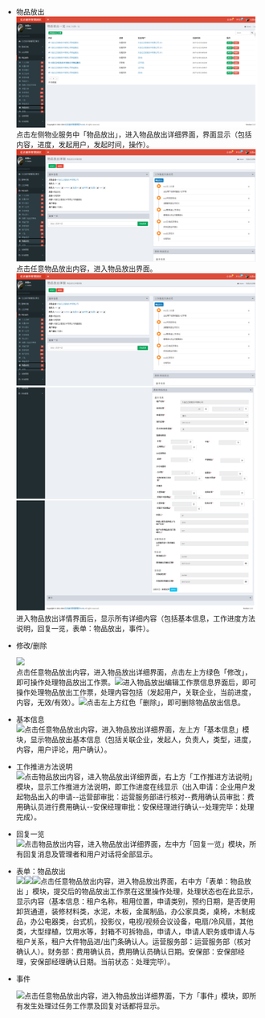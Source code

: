 * 物品放出![](/assets/物排放出.png)点击左侧物业服务中「物品放出」，进入物品放出详细界面，界面显示（包括内容，进度，发起用户，发起时间，操作）。![](/assets/物排放出5.png)点击任意物品放出内容，进入物品放出界面。![](/assets/物排放出5.png)![](/assets/物排放出2.png)![](/assets/物排放出3.png)进入物品放出详情界面后，显示所有详细内容（包括基本信息，工作进度方法说明，回复一览，表单：物品放出，事件）。
* 修改/删除

  ![](blob:https://www.gitbook.com/9329b768-6fa0-4bae-9dad-ff6ae56e93f7)  
  点击任意物品放出内容，进入物品放出详细界面，点击左上方绿色「修改」，即可操作处理物品放出工作票。![](blob:https://www.gitbook.com/bcb0b797-cbab-4f88-8e1b-699df1238e87)进入物品放出编辑工作票信息界面后，即可操作处理物品放出工作票，处理内容包括（发起用户，关联企业，当前进度，内容，无效/有效）。![](blob:https://www.gitbook.com/4bc2255b-8cfd-412d-b74b-691530a20b5b)点击左上方红色「删除」，即可删除物品放出信息。

* 基本信息  
  ![](blob:https://www.gitbook.com/b69b60aa-87c3-439a-ad42-c38d597b5eb0)点击任意物品放出内容，进入物品放出详细界面，左上方「基本信息」模块，显示物品放出基本信息（包括关联企业，发起人，负责人，类型，进度，内容，用户评论，用户确认）。

* 工作推进方法说明  
  ![](blob:https://www.gitbook.com/e8d9babc-b494-4951-8cc4-fc202834a9cf)点击物品放出内容，进入物品放出详细界面，右上方「工作推进方法说明」模块，显示工作推进方法说明，即工作进度在线显示（出入申请：企业用户发起物品出入的申请--运营部审批：运营服务部进行核对--费用确认员审批：费用确认员进行费用确认--安保经理审批：安保经理进行确认--处理完毕：处理完成）。

* 回复一览  
  ![](blob:https://www.gitbook.com/a172e7b9-08a8-4f3f-a8c1-c51689d6a404)点击物品放出内容，进入物品放出详细界面，左中方「回复一览」模块，所有回复消息及管理者和用户对话将全部显示。

* 表单：物品放出  
  ![](blob:https://www.gitbook.com/9edaf87e-75cf-4a0b-8e46-7c589e0da5e5)![](blob:https://www.gitbook.com/e576ba87-2fe7-4fef-8196-996c67780bce)![](blob:https://www.gitbook.com/aac3ca7f-2915-412c-9f34-beb2967b43cf)点击任意物品放出内容，进入物品放出界面，右中方「表单：物品放出 」模块，提交后的物品放出工作票在这里操作处理，处理状态也在此显示，显示内容（基本信息：租户名称，租用位置，申请类别，预约日期，是否使用卸货通道，装修材料类，水泥，木板，金属制品，办公家具类，桌椅，木制成品，办公电器类，台式机，投影仪，电视/视频会议设备，电扇/冷风扇，其他类，大型绿植，饮用水等，封箱不可拆物品，申请人，申请人职务或申请人与租户关系，租户大件物品进/出门条确认人。运营服务部：运营服务部（核对确认人）。财务部：费用确认员，费用确认员确认日期。安保部：安保部经理，安保部经理确认日期。当前状态：处理完毕）。

* 事件

  ![](blob:https://www.gitbook.com/bbc2ac47-bd6a-4ab7-bdc3-c36dce95d431)点击任意物品放出内容，进入物品放出详细界面，下方「事件」模块，即所有发生处理过任务工作票及回复对话都将显示。



